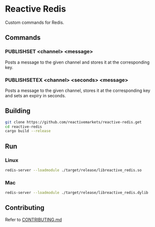 # Reactive Redis

Custom commands for Redis.

## Commands

### PUBLISHSET \<channel> \<message>

Posts a message to the given channel and stores it at the corresponding key.

### PUBLISHSETEX \<channel> \<seconds> \<message>

Posts a message to the given channel, stores it at the corresponding key and sets an expiry in seconds.

## Building

```bash
git clone https://github.com/reactivemarkets/reactive-redis.get
cd reactive-redis
cargo build --release
```

## Run

### Linux

```bash
redis-server --loadmodule ./target/release/libreactive_redis.so
```

### Mac

```bash
redis-server --loadmodule ./target/release/libreactive_redis.dylib
```

## Contributing

Refer to [CONTRIBUTING.md](./CONTRIBUTING.md)
